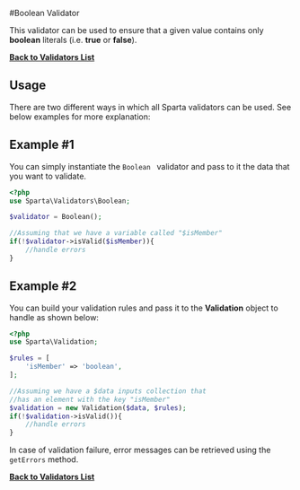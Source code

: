 #Boolean Validator

This validator can be used to ensure that a given value contains only __boolean__ literals (i.e. __true__ or __false__).

[**Back to Validators List**](./reference.md#validators-list)

## Usage
There are two different ways in which all Sparta validators can be used. See below examples for more explanation:

## Example #1
You can simply instantiate the `Boolean ` validator and pass to it the data that you want to validate. 

```php
<?php
use Sparta\Validators\Boolean;

$validator = Boolean();

//Assuming that we have a variable called "$isMember"
if(!$validator->isValid($isMember)){ 
	//handle errors
}
```

## Example #2
You can build your validation rules and pass it to the __Validation__ object to handle as shown below:

```php
<?php
use Sparta\Validation;

$rules = [
	'isMember' => 'boolean',
];

//Assuming we have a $data inputs collection that  
//has an element with the key "isMember"
$validation = new Validation($data, $rules);
if(!$validation->isValid()){
	//handle errors
}

```

In case of validation failure, error messages can be retrieved using the `getErrors` method.

[**Back to Validators List**](./reference.md#validators-list)
